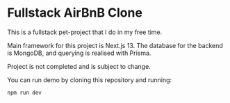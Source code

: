 # Fullstack AirBnB Clone

This is a fullstack pet-project that I do in my free time. 

Main framework for this project is Next.js 13. The database for the backend is MongoDB, and querying is realised 
with Prisma.

Project is not completed and is subject to change.

You can run demo by cloning this repository and running:

```shell
npm run dev
```